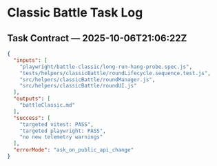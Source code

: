 # Classic Battle Task Log

## Task Contract — 2025-10-06T21:06:22Z

```json
{
  "inputs": [
    "playwright/battle-classic/long-run-hang-probe.spec.js",
    "tests/helpers/classicBattle/roundLifecycle.sequence.test.js",
    "src/helpers/classicBattle/roundManager.js",
    "src/helpers/classicBattle/roundUI.js"
  ],
  "outputs": [
    "battleClassic.md"
  ],
  "success": [
    "targeted vitest: PASS",
    "targeted playwright: PASS",
    "no new telemetry warnings"
  ],
  "errorMode": "ask_on_public_api_change"
}
```

